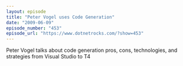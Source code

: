 ```yaml
---
layout: episode
title: "Peter Vogel uses Code Generation"
date: "2009-06-09"
episode_number: "453"
episode_url: "https://www.dotnetrocks.com/?show=453"
---
```


Peter Vogel talks about code generation pros, cons, technologies, and strategies from Visual Studio to T4
